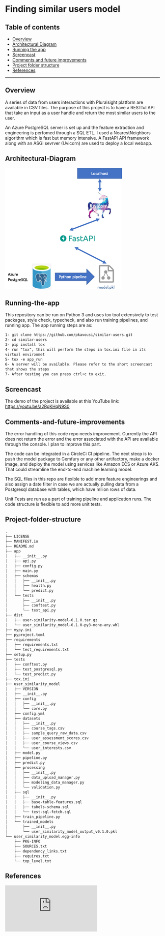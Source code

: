 # Finding similar users model

## Table of contents
   * [Overview](#Overview)
   * [Architectural Diagram](#Architectural-Diagram)
   * [Running the app](#Running-the-app)
   * [Screencast](#Screencast)
   * [Comments and future improvements](#Comments-and-future-improvements)
   * [Project folder structure](#Project-folder-structure)
   * [References](#References)

***
## Overview
A series of data from users interactions with Pluralsight platform are available in CSV files. The purpose of this project is to have a RESTful API that take an input as a user handle and return the most similar users to the user. 
 
An Azure PostgreSQL server is set up and the feature extraction and engineering is perfomed through a SQL ETL. I used a NearestNeighbors algorithm which is fast but memory intensive. A FastAPI API framework along with an ASGI sevrver (Uvicorn) are used to deploy a local webapp. 

## Architectural-Diagram
![Architectural Diagram](reference_images/architechture.png) 

## Running-the-app
This repository can be run on Python 3 and uses tox tool extensively to test packages, style check, typecheck, and also run training pipelines, and running app. The app running steps are as:
```
1- git clone https://github.com/pkavousi/similar-users.git
2- cd similar-users
3- pip install tox
4- run "tox", this will perform the steps in tox.ini file in its virtual environmet
5- tox -e app_run
6- A server will be available. Please refer to the short screencast that shows the steps
7- After testing you can press ctrl+c to exit.
```
## Screencast
The demo of the project is available at this YouTube link:
https://youtu.be/a2RgKHqN9S0

## Comments-and-future-improvements
The error handling of this code repo needs improvement. Currently the API does not return the error and the error associated with the API are available through the console. I plan to improve this part.

The code can be integrated in a CircleCi CI pipeline. The next steop is to push the model package to Gemfury or any other artifactory, make a docker image, and deploy the model using services like Amazon ECS or Azure AKS. That could streamline the end-to-end machine learning model.

The SQL files in this repo are flexible to add more feature engineerings and also assign a date filter in case we are actually pulling data from a Postgresql database with tables, which have milion rows of data.  

Unit Tests are run as a part of training pipeline and application runs. The code structure is flexible to add more unit tests.

## Project-folder-structure
```
.
├── LICENSE
├── MANIFEST.in
├── README.md
├── app
│   ├── __init__.py
│   ├── api.py
│   ├── config.py
│   ├── main.py
│   ├── schemas
│   │   ├── __init__.py
│   │   ├── health.py
│   │   └── predict.py
│   └── tests
│       ├── __init__.py
│       ├── conftest.py
│       └── test_api.py
├── dist
│   ├── user-similarity-model-0.1.0.tar.gz
│   └── user_similarity_model-0.1.0-py3-none-any.whl
├── mypy.ini
├── pyproject.toml
├── requirements
│   ├── requirements.txt
│   └── test_requirements.txt
├── setup.py
├── tests
│   ├── conftest.py
│   ├── test_postgresql.py
│   └── test_predict.py
├── tox.ini
├── user_similarity_model
│   ├── VERSION
│   ├── __init__.py
│   ├── config
│   │   ├── __init__.py
│   │   └── core.py
│   ├── config.yml
│   ├── datasets
│   │   ├── __init__.py
│   │   ├── course_tags.csv
│   │   ├── sample_query_raw_data.csv
│   │   ├── user_assessment_scores.csv
│   │   ├── user_course_views.csv
│   │   └── user_interests.csv
│   ├── model.py
│   ├── pipeline.py
│   ├── predict.py
│   ├── processing
│   │   ├── __init__.py
│   │   ├── data_upload_manager.py
│   │   ├── modeling_data_manager.py
│   │   └── validation.py
│   ├── sql
│   │   ├── __init__.py
│   │   ├── base-table-features.sql
│   │   ├── tabels-schema.sql
│   │   └── test-sql-fetch.sql
│   ├── train_pipeline.py
│   └── trained_models
│       ├── __init__.py
│       └── user_similarity_model_output_v0.1.0.pkl
└── user_similarity_model.egg-info
    ├── PKG-INFO
    ├── SOURCES.txt
    ├── dependency_links.txt
    ├── requires.txt
    └── top_level.txt
```
## References
![Effects of Distance Measure Choice on KNN Classifier Performance - A Review](https://arxiv.org/pdf/1708.04321.pdf)